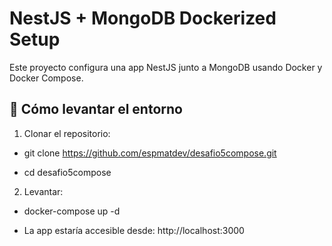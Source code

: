 # NestJS + MongoDB Dockerized Setup

Este proyecto configura una app NestJS junto a MongoDB usando Docker y Docker Compose.


## 🚀 Cómo levantar el entorno


1. Clonar el repositorio:

- git clone https://github.com/espmatdev/desafio5compose.git

- cd desafio5compose


2. Levantar:

- docker-compose up -d

- La app estaría accesible desde: http://localhost:3000
